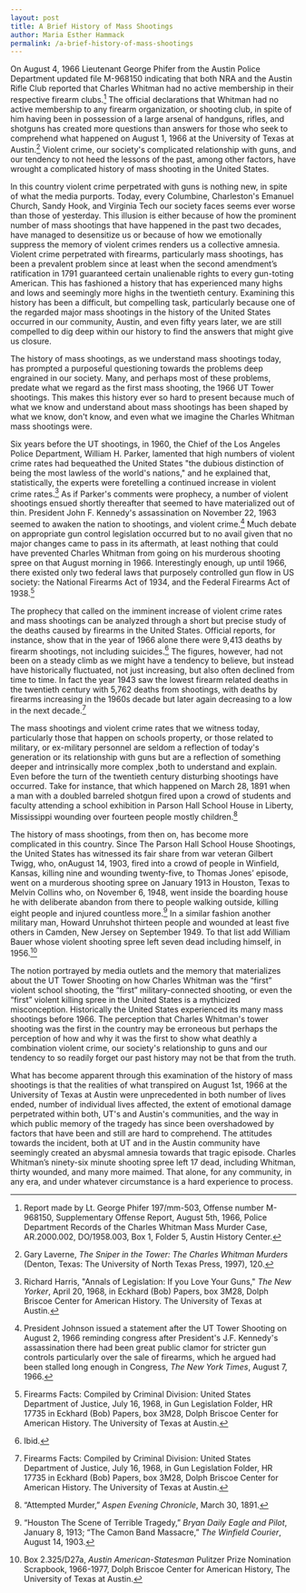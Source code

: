 ```yaml
---
layout: post
title: A Brief History of Mass Shootings
author: Maria Esther Hammack
permalink: /a-brief-history-of-mass-shootings
---
```


 On August 4, 1966 Lieutenant George Phifer from the Austin Police Department updated file M-968150 indicating that both NRA and the Austin Rifle Club reported that Charles Whitman had no active membership in their respective firearm clubs.[^1] The official declarations that Whitman had no active membership to any firearm organization, or shooting club, in spite of him having been in possession of a large arsenal of handguns, rifles, and shotguns has created more questions than answers for those who seek to comprehend what happened on August 1, 1966 at the University of Texas at Austin.[^2] Violent crime, our society's complicated relationship with guns, and our tendency to not heed the lessons of the past, among other factors, have wrought a complicated history of mass shooting in the United States.

In this country violent crime perpetrated with guns is nothing new, in spite of what the media purports. Today, every Columbine, Charleston's Emanuel Church, Sandy Hook, and Virginia Tech our society faces seems ever worse than those of yesterday. This illusion is either because of how the prominent number of mass shootings that have happened in the past two decades, have managed to desensitize us or because of how we emotionally suppress the memory of violent crimes renders us a collective amnesia.  Violent crime perpetrated with firearms, particularly mass shootings, has been a prevalent problem since at least when the second amendment’s ratification in 1791 guaranteed certain unalienable rights to every gun-toting American. This has fashioned a history that has experienced many highs and lows and seemingly more highs in the twentieth century. Examining this history has been a difficult, but compelling task, particularly because one of the regarded major mass shootings in the history of the United States occurred in our community, Austin, and even fifty years later, we are still compelled to dig deep within our history to find the answers that might give us closure. 

The history of mass shootings, as we understand mass shootings today, has prompted a purposeful questioning towards the problems deep engrained in our society. Many, and perhaps most of these problems, predate what we regard as the first mass shooting, the 1966  UT Tower shootings. This makes this history ever so hard to present because much of what we know and understand about mass shootings has been shaped by what we know, don't know, and even what we imagine the Charles Whitman mass shootings were. 

Six years before the UT shootings, in 1960, the Chief of the Los Angeles Police Department, William H. Parker, lamented that high numbers of violent crime rates had bequeathed the United States "the dubious distinction of being the most lawless of the world's nations," and he explained that,  statistically, the experts were foretelling a continued increase in violent crime rates.[^3] As if Parker's comments were prophecy, a number of violent shootings ensued shortly thereafter that seemed to have materialized out of thin. President John F. Kennedy's assassination on November 22, 1963 seemed to awaken the nation to shootings, and violent crime.[^4] Much debate on appropriate gun control legislation occurred but to no avail given that no major changes came to pass in its aftermath, at least nothing that could have prevented Charles Whitman from going on his murderous shooting spree on that August morning in 1966. Interestingly enough, up until 1966, there existed only two federal laws that purposely controlled gun flow in US society:  the National Firearms Act of 1934, and the Federal Firearms Act of 1938.[^5]

The prophecy that called on the imminent increase of violent crime rates and mass shootings can be analyzed through a short but precise study of the  deaths caused by firearms in the United States. Official reports, for instance, show that in the year of 1966 alone there were 9,413 deaths by firearm shootings, not including suicides.[^6] The figures, however, had not been on a steady climb as we might have a tendency to believe, but instead have historically fluctuated, not just increasing, but also often declined from time to time.  In fact the year 1943 saw the lowest firearm related deaths in the twentieth century with 5,762 deaths from shootings, with deaths by firearms increasing in the 1960s decade but later again decreasing to a low in the next decade.[^7]

The mass shootings and violent crime rates that we witness today, particularly those that happen on schools property, or those related to military, or ex-military personnel are seldom a reflection of today's generation or its relationship with guns but are a reflection of something deeper and intrinsically more complex ,both to understand and explain.  Even before the turn of the twentieth century disturbing shootings have occurred. Take for instance, that which happened on March 28, 1891 when  a man with a doubled barreled shotgun fired upon a crowd of students and faculty attending a school exhibition in Parson Hall School House in Liberty, Mississippi wounding over fourteen people mostly children.[^8]

The history of mass shootings, from then on, has become more complicated in this country. Since The Parson Hall School House Shootings, the United States has witnessed its fair share from war veteran Gilbert Twigg, who, onAugust 14, 1903, fired into a crowd of people in Winfield, Kansas, killing nine and wounding twenty-five, to Thomas Jones’ episode, went on a murderous shooting spree on January 1913 in Houston, Texas to Melvin Collins who, on November 6, 1948, went inside the boarding house he with deliberate abandon from there to people walking outside, killing eight people and injured countless more.[^9] In a similar fashion another military man, Howard Unruhshot thirteen people and wounded at least five others in Camden, New Jersey on September 1949.  To that list add William Bauer whose violent shooting spree left seven dead including himself, in 1956.[^10]

The notion portrayed by media outlets and the memory that materializes about the UT Tower Shooting on how Charles Whitman was the “first” violent school shooting, the “first” military-connected shooting, or even the “first” violent killing spree in the United States is a mythicized misconception. Historically the United States experienced its many mass shootings before 1966.  The perception that Charles Whitman's tower shooting was the first in the country may be erroneous but perhaps the perception of how and why it was the first to show what deathly a combination violent crime, our society's relationship to guns and our tendency to so readily forget our past history may not be that from the truth. 

What has become apparent through this examination of the history of mass shootings is that the realities of what transpired on August 1st, 1966 at the University of Texas at Austin were unprecedented in both number of lives ended, number of individual lives affected, the extent of emotional damage perpetrated within both, UT's and Austin's communities, and the way in which public memory of the tragedy has since been overshadowed by factors that have been and still are hard to comprehend. The attitudes towards the incident, both at UT and in the Austin community have seemingly created an abysmal amnesia towards that tragic episode. Charles Whitman’s ninety-six minute shooting spree left 17 dead, including Whitman, thirty wounded, and many more maimed. That alone, for any community, in any era, and under whatever circumstance is a hard experience to process.



[^1]: Report made by Lt. George Phifer 197/mm-503, Offense number M-968150, Supplementary Offense Report, August 5th, 1966, Police Department Records of the Charles Whitman Mass Murder Case, AR.2000.002, DO/1958.003, Box 1, Folder 5, Austin History Center.

[^2]: Gary Laverne, _The Sniper in the Tower: The Charles Whitman Murders_ (Denton, Texas: The University of North Texas Press, 1997), 120.

[^3]: Richard Harris, "Annals of Legislation: If you Love Your Guns," _The New Yorker_, April 20, 1968,  in  Eckhard (Bob) Papers, box 3M28, Dolph Briscoe Center for American History. The University of Texas at Austin.

[^4]: President Johnson issued a statement after the UT Tower Shooting on August 2, 1966 reminding congress after President's J.F. Kennedy's assassination there had been great public clamor for stricter gun controls particularly over the sale of firearms, which he argued had been stalled long enough in Congress, _The New York Times_, August 7, 1966.

[^5]: Firearms Facts: Compiled by Criminal Division: United States Department of Justice, July 16, 1968, in Gun Legislation Folder, HR 17735 in  Eckhard (Bob) Papers, box 3M28, Dolph Briscoe Center for American History. The University of Texas at Austin.

[^6]: Ibid.

[^7]: Firearms Facts: Compiled by Criminal Division: United States Department of Justice, July 16, 1968, in Gun Legislation Folder, HR 17735 in  Eckhard (Bob) Papers, box 3M28, Dolph Briscoe Center for American History. The University of Texas at Austin.

[^8]: “Attempted Murder,” _Aspen Evening Chronicle_, March 30, 1891.

[^9]: “Houston The Scene of Terrible Tragedy,” _Bryan Daily Eagle and Pilot_, January 8, 1913; “The Camon Band Massacre,” _The Winfield Courier_, August 14, 1903.

[^10]: Box 2.325/D27a, _Austin American-Statesman_ Pulitzer Prize Nomination Scrapbook, 1966-1977, Dolph Briscoe Center for American History, The University of Texas at Austin.
